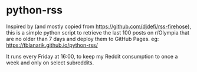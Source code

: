 # python-rss

Inspired by (and mostly copied from https://github.com/djdefi/rss-firehose), this is a simple python script to retrieve the last 100 posts on r/Olympia that are no older than 7 days and deploy them to GitHub Pages. eg: https://tblanarik.github.io/python-rss/

It runs every Friday at 16:00, to keep my Reddit consumption to once a week and only on select subreddits.
